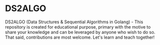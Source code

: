 # DS2ALGO
DS2ALGO (Data Structures &amp; Sequential Algorithms in Golang) - This repository is created for educational purpose, primary with the motive to share your knowledge and can be leveraged by anyone who wish to do so. That said, contributions are most welcome. Let's learn and teach together!
